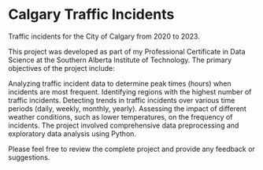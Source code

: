 # Calgary Traffic Incidents
Traffic incidents for the City of Calgary from 2020 to 2023.

This project was developed as part of my Professional Certificate in Data Science at the Southern Alberta Institute of Technology. The primary objectives of the project include:

Analyzing traffic incident data to determine peak times (hours) when incidents are most frequent.
Identifying regions with the highest number of traffic incidents.
Detecting trends in traffic incidents over various time periods (daily, weekly, monthly, yearly).
Assessing the impact of different weather conditions, such as lower temperatures, on the frequency of incidents.
The project involved comprehensive data preprocessing and exploratory data analysis using Python.

Please feel free to review the complete project and provide any feedback or suggestions.
